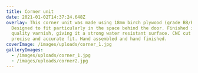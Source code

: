 ```yaml
---
title: Corner unit
date: 2021-01-02T14:37:24.648Z
overlay: This corner unit was made using 18mm birch plywood (grade BB/BB)
  Designed to fit particularly in the space behind the door. Finished in tough
  quality varnish, giving it a strong water resistant surface. CNC cut parts for
  precise and accurate fit. Hand assembled and hand finished.
coverImage: /images/uploads/corner_1.jpg
galleryImages:
  - /images/uploads/corner_1.jpg
  - /images/uploads/corner2.jpg
---
```

